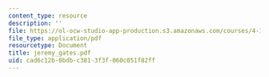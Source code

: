 ```yaml
---
content_type: resource
description: ''
file: https://ol-ocw-studio-app-production.s3.amazonaws.com/courses/4-107-march-portfolio-seminar-fall-2003/cad6c12b0bdbc3813f3f060c051f82ff_jeremy_gates.pdf
file_type: application/pdf
resourcetype: Document
title: jeremy_gates.pdf
uid: cad6c12b-0bdb-c381-3f3f-060c051f82ff
---
```

